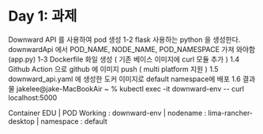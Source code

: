 # Day 1: 과제

Downward API 를 사용하여 pod 생성
1-2 flask 사용하는 python 을 생성한다. downwardApi 에서 POD_NAME, NODE_NAME, POD_NAMESPACE 가져 와야함 (app.py)
1-3 Dockerfile 화일 생성 ( 기존 베이스 이미지에 curl 모듈 추가 )
1.4 Github Action 으로 github 에 이미지 push ( multi platform 지원 )
1.5 downward_api.yaml 에 생성한 도커 이미지로 default namespace에 배포
1.6 결과물
jakelee@jake-MacBookAir ~ % kubectl exec -it downward-env -- curl localhost:5000

Container EDU | POD Working : downward-env | nodename : lima-rancher-desktop | namespace : default
